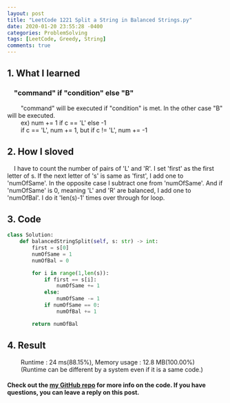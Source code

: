 ```yaml
---
layout: post
title: "LeetCode 1221 Split a String in Balanced Strings.py"
date: 2020-01-20 23:55:28 -0400
categories: ProblemSolving
tags: [LeetCode, Greedy, String]
comments: true
---
```


## 1. What I learned
### &nbsp;&nbsp;&nbsp;&nbsp;"command" if "condition" else "B"
&nbsp;&nbsp;&nbsp;&nbsp;&nbsp;&nbsp;&nbsp;&nbsp;"command" will be executed if "condition" is met. In the other case "B" will be executed.  
&nbsp;&nbsp;&nbsp;&nbsp;&nbsp;&nbsp;&nbsp;&nbsp;ex) num += 1 if c == 'L' else -1  
&nbsp;&nbsp;&nbsp;&nbsp;&nbsp;&nbsp;&nbsp;&nbsp;if c == 'L', num += 1, but if c != 'L', num += -1

## 2. How I sloved
&nbsp;&nbsp;&nbsp;&nbsp;I have to count the number of pairs of 'L' and 'R'.
I set 'first' as the first letter of s.
If the next letter of 's' is same as 'first', I add one to 'numOfSame'.
In the opposite case I subtract one from 'numOfSame'.
And if 'numOfSame' is 0, meaning 'L' and 'R' are balanced, I add one to 'numOfBal'.
I do it 'len(s)-1' times over through for loop.

## 3. Code
```python
class Solution:
    def balancedStringSplit(self, s: str) -> int:
        first = s[0]
        numOfSame = 1
        numOfBal = 0

        for i in range(1,len(s)):
            if first == s[i]:
                numOfSame += 1
            else:
                numOfSame -= 1
            if numOfSame == 0:
                numOfBal += 1

        return numOfBal
```

## 4. Result
&nbsp;&nbsp;&nbsp;&nbsp;&nbsp;&nbsp;&nbsp;&nbsp;Runtime : 24 ms(88.15%), Memory usage : 12.8 MB(100.00%)  
&nbsp;&nbsp;&nbsp;&nbsp;&nbsp;&nbsp;&nbsp;&nbsp;(Runtime can be different by a system even if it is a same code.)

#### Check out the [my GitHub repo][hyuk-gh] for more info on the code. If you have questions, you can leave a reply on this post.

[hyuk-gh]:   https://github.com/dlgur1994/StudyAlgorithms/tree/master/leetcode
